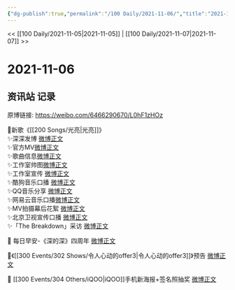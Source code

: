 ```yaml
---
{"dg-publish":true,"permalink":"/100 Daily/2021-11-06/","title":"2021-11-06","created":"2022-12-23T11:29:00.000+08:00","updated":"2023-02-26T00:50:22.000+08:00"}
---
```



<< [[100 Daily/2021-11-05\|2021-11-05]] | [[100 Daily/2021-11-07\|2021-11-07]] >>

# 2021-11-06

## 资讯站 记录

原博链接: https://weibo.com/6466290670/L0hF1zHOz

🌟新歌《[[200 Songs/光亮\|光亮]]》  
✨深深发博 [微博正文](https://m.weibo.cn/6466290670/4700482809629230)  
✨官方MV[微博正文](https://m.weibo.cn/6466290670/4700476945729069)  
✨歌曲信息[微博正文](https://m.weibo.cn/6466290670/4700327846612649)  
✨工作室帅图[微博正文](https://m.weibo.cn/6466290670/4700331743381912)  
✨工作室宣传 [微博正文](https://m.weibo.cn/6466290670/4700563785122866)  
✨酷狗音乐口播 [微博正文](https://m.weibo.cn/6466290670/4700473603393726)  
✨QQ音乐分享 [微博正文](https://m.weibo.cn/6466290670/4700473980618780)  
✨网易云音乐口播[微博正文](https://m.weibo.cn/6466290670/4700474282083519)  
✨MV拍摄幕后花絮 [微博正文](https://m.weibo.cn/6466290670/4700504703109542)  
✨北京卫视宣传口播 [微博正文](https://m.weibo.cn/6466290670/4700584676953713)  
✨「The Breakdown」采访 [微博正文](https://m.weibo.cn/6466290670/4700650015819639)

🌟 每日早安-《深的深》四周年 [微博正文](https://m.weibo.cn/6466290670/4700452920492815)

🌟《[[300 Events/302 Shows/令人心动的offer3\|令人心动的offer3]]》预告 [微博正文](https://m.weibo.cn/6466290670/4700583807945874)

🌟 [[300 Events/304 Others/iQOO\|iQOO]]手机新海报+签名照抽奖 [微博正文](https://m.weibo.cn/6466290670/4700610903672788)
